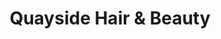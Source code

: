 ---
title: "Quayside Hair & Beauty"
url: /christchurch/quayside-hair-and-beauty/
shop: hairdresser
---